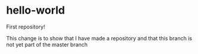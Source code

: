 # hello-world
First repository!

This change is to show that I have made a repository and that this branch is not yet part of the master branch
